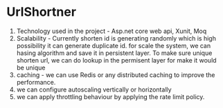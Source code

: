 # UrlShortner
1) Technology used in the project - Asp.net core web api, Xunit, Moq
2) Scalability - Currently shorten id is generating randomly which is high possibility it can generate duplicate id. for scale the system, we can hasing algorithm and save it in persistent layer. To make sure unique shorten url, we can do lookup in the permisent layer for make it would be unique
3) caching - we can use Redis or any distributed caching to improve the performance.
4) we can configure autoscaling vertically or horizontally
5) we can apply throttling behaviour by applying the rate limit policy.
